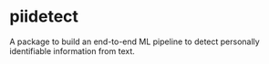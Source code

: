 # piidetect
A package to build an end-to-end ML pipeline to detect personally identifiable information from text. 
